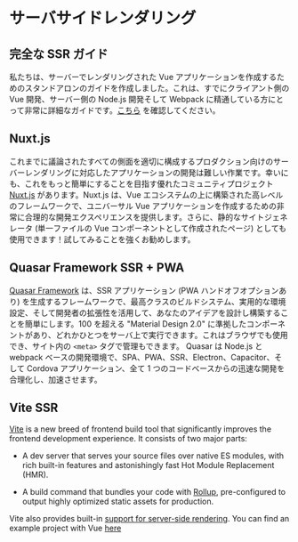 # サーバサイドレンダリング

## 完全な SSR ガイド

私たちは、サーバーでレンダリングされた Vue アプリケーションを作成するためのスタンドアロンのガイドを作成しました。これは、すでにクライアント側の Vue 開発、サーバー側の Node.js 開発そして Webpack に精通している方にとって非常に詳細なガイドです。[こちら](/guide/ssr/introduction.html) を確認してください。

## Nuxt.js

これまでに議論されたすべての側面を適切に構成するプロダクション向けのサーバーレンダリングに対応したアプリケーションの開発は難しい作業です。幸いにも、これをもっと簡単にすることを目指す優れたコミュニティプロジェクト [Nuxt.js](https://nuxtjs.org/) があります。Nuxt.js は、Vue エコシステムの上に構築された高レベルのフレームワークで、ユニバーサル Vue アプリケーションを作成するための非常に合理的な開発エクスペリエンスを提供します。さらに、静的なサイトジェネレータ (単一ファイルの Vue コンポーネントとして作成されたページ) としても使用できます！試してみることを強くお勧めします。

## Quasar Framework SSR + PWA

[Quasar Framework](https://quasar.dev) は、SSR アプリケーション (PWA ハンドオフオプションあり) を生成するフレームワークで、最高クラスのビルドシステム、実用的な環境設定、そして開発者の拡張性を活用して、あなたのアイデアを設計し構築することを簡単にします。100 を超える "Material Design 2.0" に準拠したコンポーネントがあり、どれかひとつをサーバ上で実行できます。これはブラウザでも使用でき、サイト内の `<meta>` タグで管理もできます。 Quasar は Node.js と webpack ベースの開発環境で、SPA、PWA、SSR、Electron、Capacitor、そして Cordova アプリケーション、全て 1 つのコードベースからの迅速な開発を合理化し、加速させます。

## Vite SSR

[Vite](https://vitejs.dev/) is a new breed of frontend build tool that significantly improves the frontend development experience. It consists of two major parts:

- A dev server that serves your source files over native ES modules, with rich built-in features and astonishingly fast Hot Module Replacement (HMR).

- A build command that bundles your code with [Rollup](https://rollupjs.org/), pre-configured to output highly optimized static assets for production.

Vite also provides built-in [support for server-side rendering](https://vitejs.dev/guide/ssr.html). You can find an example project with Vue [here](https://github.com/vitejs/vite/tree/main/packages/playground/ssr-vue)
